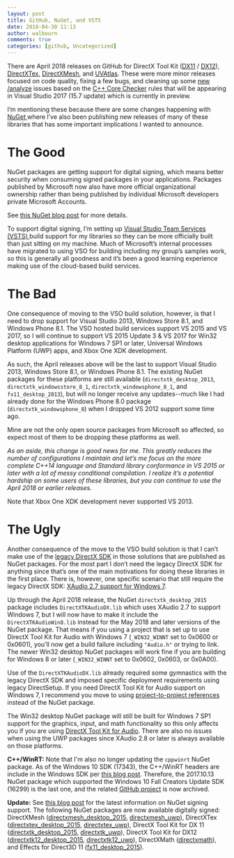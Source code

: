```yaml
---
layout: post
title: GitHub, NuGet, and VSTS
date: 2018-04-30 11:13
author: walbourn
comments: true
categories: [github, Uncategorized]
---
```

There are April 2018 releases on GitHub for DirectX Tool Kit (<a href="https://github.com/Microsoft/DirectXTK/releases">DX11</a> / <a href="https://github.com/Microsoft/DirectXTK12/releases">DX12</a>), <a href="https://github.com/Microsoft/DirectXTex/releases">DirectXTex</a>, <a href="https://github.com/Microsoft/DirectXMesh/releases">DirectXMesh</a>, and <a href="https://github.com/Microsoft/UVAtlas/releases">UVAtlas</a>. These were more minor releases focused on code quality, fixing a few bugs, and cleaning up some <a href="https://blogs.msdn.microsoft.com/vcblog/2018/03/13/c-code-analysis-improvements-for-visual-studio-2017-15-7-preview-1/">new /analyze</a> issues based on the <a href="https://github.com/MicrosoftDocs/visualstudio-docs/blob/master/docs/code-quality/using-the-cpp-core-guidelines-checkers.md">C++ Core Checker</a> rules that will be appearing in Visual Studio 2017 (15.7 update) which is currently in preview.

I’m mentioning these because there are some changes happening with <a href="https://www.nuget.org/">NuGet </a>where I’ve also been publishing new releases of many of these libraries that has some important implications I wanted to announce.
<h1>The Good</h1>
NuGet packages are getting support for digital signing, which means better security when consuming signed packages in your applications. Packages published by Microsoft now also have more official organizational ownership rather than being published by individual Microsoft developers private Microsoft Accounts.

See <a href="https://blog.nuget.org/20180301/NuGet-Spring-2018-Roadmap.html">this NuGet blog post</a> for more details.

To support digital signing, I’m setting up <a href="https://www.visualstudio.com/vso/">Visual Studio Team Services (VSTS) </a> build support for my libraries so they can be more officially built than just sitting on my machine. Much of Microsoft’s internal processes have migrated to using VSO for building including my group’s samples work, so this is generally all goodness and it’s been a good learning experience making use of the cloud-based build services.
<h1>The Bad</h1>
One consequence of moving to the VSO build solution, however, is that I need to drop support for Visual Studio 2013, Windows Store 8.1, and Windows Phone 8.1. The VSO hosted build services support VS 2015 and VS 2017, so I will continue to support VS 2015 Update 3 &amp; VS 2017 for Win32 desktop applications for Windows 7 SP1 or later, Universal Windows Platform (UWP) apps, and Xbox One XDK development.

As such, the April releases above will be the last to support Visual Studio 2013, Windows Store 8.1, or Windows Phone 8.1. The existing NuGet packages for these platforms are still available (<code>directxtk_desktop_2013</code>, <code>directxtk_windowsstore_8_1</code>, <code>directxtk_windowsphone_8_1</code>, and <code>fx11_desktop_2013</code>), but will no longer receive any updates--much like I had already done for the Windows Phone 8.0 package (<code>directxtk_windowsphone_8</code>) when I dropped VS 2012 support some time ago.

Mine are not the only open source packages from Microsoft so affected, so expect most of them to be dropping these platforms as well.

<em>As an aside, this change is good news for me. This greatly reduces the number of configurations I maintain and let’s me focus on the more complete C++14 language and Standard library conformance in VS 2015 or later with a lot of messy conditional compilation. I realize it’s a potential hardship on some users of these libraries, but you can continue to use the April 2018 or earlier releases.</em>

Note that Xbox One XDK development never supported VS 2013.
<h1>The Ugly</h1>
Another consequence of the move to the VSO build solution is that I can’t make use of the <a href="https://msdn.microsoft.com/en-us/library/windows/desktop/ee663275.aspx">legacy DirectX SDK</a> in those solutions that are published as NuGet packages. For the most part I don’t need the legacy DirectX SDK for anything since that’s one of the main motivations for doing these libraries in the first place. There is, however, one specific scenario that still require the legacy DirectX SDK: <a href="https://blogs.msdn.microsoft.com/chuckw/2012/04/02/xaudio2-and-windows-8/">XAudio 2.7 support for Windows 7</a>.

Up through the April 2018 release, the NuGet <code>directxtk_desktop_2015</code> package includes <code>DirectXTKAudioDX.lib</code> which uses XAudio 2.7 to support Windows 7, but I will now have to make it include the <code>DirectXTKAudioWin8.lib</code> instead for the May 2018 and later versions of the NuGet package. That means if you using a project that is set up to use DirectX Tool Kit for Audio with Windows 7 (<code>_WIN32_WINNT</code> set to 0x0600 or 0x0601), you’ll now get a build failure including <code>"Audio.h"</code> or trying to link. The newer Win32 desktop NuGet packages will work fine if you are building for Windows 8 or later (<code>_WIN32_WINNT</code> set to 0x0602, 0x0603, or 0x0A00).

Use of the <code>DirectXTKAudioDX.lib</code> already required some gymnastics with the legacy DirectX SDK and imposed specific deployment requirements using legacy DirectSetup. If you need DirectX Tool Kit for Audio support on Windows 7, I recommend you move to using <a href="https://github.com/Microsoft/DirectXTK/wiki/DirectXTK#using-project-to-project-references">project-to-project references</a> instead of the NuGet package.

The Win32 desktop NuGet package will still be built for Windows 7 SP1 support for the graphics, input, and math functionality so this only affects you if you are using <a href="https://github.com/Microsoft/DirectXTK/wiki/Audio">DirectX Tool Kit for Audio</a>. There are also no issues when using the UWP packages since XAudio 2.8 or later is always available on those platforms.

<strong>C++/WinRT:</strong> Note that I'm also no longer updating the <code>cppwinrt</code> NuGet package. As of the Windows 10 SDK (17343), the C++/WinRT headers are include in the Windows SDK per <a href="https://blogs.msdn.microsoft.com/vcblog/2017/11/01/cppwinrt-is-now-included-the-windows-sdk/">this blog post</a>. Therefore, the 2017.10.13 NuGet package which supported the Windows 10 Fall Creators Update SDK (16299) is the last one, and the related <a href="https://github.com/Microsoft/cppwinrt">GitHub project</a> is now archived.

<strong>Update:</strong> See <a href="https://blog.nuget.org/20180522/Introducing-signed-package-submissions.html">this blog post</a> for the latest information on NuGet signing support. The following NuGet packages are now available digitally signed: DirectXMesh (<a href="https://www.nuget.org/packages/directxmesh_desktop_2015/2018.6.1.2">directxmesh_desktop_2015</a>, <a href="https://www.nuget.org/packages/directxmesh_uwp/2018.6.1.2">directxmesh_uwp</a>), DirectXTex (<a href="https://www.nuget.org/packages/directxtex_desktop_2015/2018.6.1.2">directxtex_desktop_2015</a>, <a href="https://www.nuget.org/packages/directxtex_uwp/2018.6.1.2">directxtex_uwp</a>), DirectX Tool Kit for DX 11 (<a href="https://www.nuget.org/packages/directxtk_desktop_2015/2018.6.1.2">directxtk_desktop_2015</a>, <a href="https://www.nuget.org/packages/directxtk_uwp/2018.6.1.2">directxtk_uwp</a>), DirectX Tool Kit for DX12 (<a href="https://www.nuget.org/packages/directxtk12_desktop_2015/2018.6.1.2">directxtk12_desktop_2015</a>, <a href="https://www.nuget.org/packages/directxtk12_uwp/2018.6.1.2">directxtk12_uwp</a>), DirectXMath (<a href="https://www.nuget.org/packages/directxmath/2018.7.23.2">directxmath</a>), and Effects for Direct3D 11 (<a href="https://www.nuget.org/packages/fx11_desktop_2015/2018.9.7.1">fx11_desktop_2015</a>).
